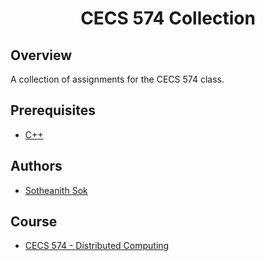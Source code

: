 <h1 align="center" style="border: none">CECS 574 Collection</h1>

## Overview
A collection of assignments for the CECS 574 class.

## Prerequisites
 - [C++](http://mingw-w64.org/doku.php)

## Authors
 - [Sotheanith Sok](https://github.com/sotheanith)

## Course
 - [CECS 574 - Distributed Computing](http://catalog.csulb.edu/preview_course_nopop.php?catoid=5&coid=40048)
